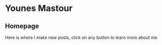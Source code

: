 # Younes Mastour

## Homepage

Here is where I make new posts, click on any button to learn more about me
